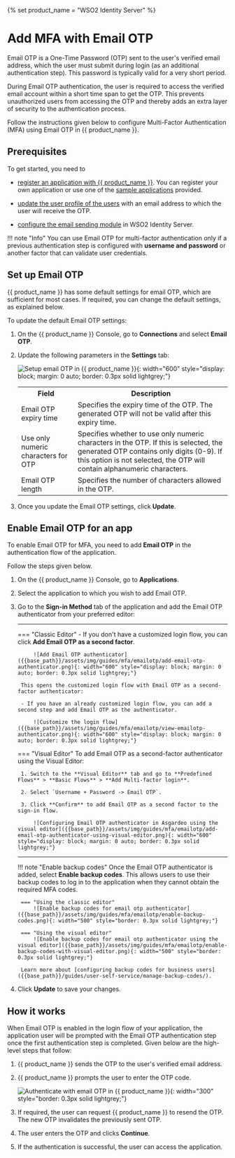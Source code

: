 {% set product_name = "WSO2 Identity Server" %}

# Add MFA with Email OTP

Email OTP is a One-Time Password (OTP) sent to the user's verified email address, which the user must submit during login (as an additional authentication step). This password is typically valid for a very short period.

During Email OTP authentication, the user is required to access the verified email account within a short time span to get the OTP. This prevents unauthorized users from accessing the OTP and thereby adds an extra layer of security to the authentication process.

Follow the instructions given below to configure Multi-Factor Authentication (MFA) using Email OTP in {{ product_name }}.

## Prerequisites
To get started, you need to

- [register an application with {{ product_name }}]({{base_path}}/guides/applications/). You can register your own application or use one of the [sample applications]({{base_path}}/get-started/try-samples/) provided.

- [update the user profile of the users]({{base_path}}/guides/users/manage-customers/#update-the-profile) with an email address to which the user will receive the OTP.

<!-- ADD CONTENT -->
- [configure the email sending module]() in WSO2 Identity Server.

!!! note "Info"
    You can use Email OTP for multi-factor authentication only if a previous authentication step is configured with **username and password** or another factor that can validate user credentials.

## Set up Email OTP
{{ product_name }} has some default settings for email OTP, which are sufficient for most cases. If required, you can change the default settings, as explained below.

To update the default Email OTP settings:

1. On the {{ product_name }} Console, go to **Connections** and select **Email OTP**.
2. Update the following parameters in the **Settings** tab:

    ![Setup email OTP in {{ product_name }}]({{base_path}}/assets/img/guides/mfa/emailotp/setup-email-otp.png){: width="600" style="display: block; margin: 0 auto; border: 0.3px solid lightgrey;"}

    <table>
      <tr>
        <th>Field</th>
        <th>Description</th>
      </tr>
      <tr>
        <td>Email OTP expiry time</td>
        <td>Specifies the expiry time of the OTP. The generated OTP will not be valid after this expiry time.</td>
      </tr>
      <tr>
        <td>Use only numeric characters for OTP</td>
        <td>
            Specifies whether to use only numeric characters in the OTP. If this is selected, the generated OTP contains only digits (0-9).
            If this option is not selected, the OTP will contain alphanumeric characters.
        </td>
      </tr>
      <tr>
        <td>Email OTP length</td>
        <td>Specifies the number of characters allowed in the OTP.</td>
      </tr>
    </table>
3. Once you update the Email OTP settings, click **Update**.

## Enable Email OTP for an app
To enable Email OTP for MFA, you need to add **Email OTP** in the authentication flow of the application.

Follow the steps given below.

1. On the {{ product_name }} Console, go to **Applications**.
2. Select the application to which you wish to add Email OTP.
3. Go to the **Sign-in Method** tab of the application and add the Email OTP authenticator from your preferred editor:

    ---
    === "Classic Editor"
        - If you don't have a customized login flow, you can click **Add Email OTP as a second factor**.

            ![Add Email OTP authenticator]({{base_path}}/assets/img/guides/mfa/emailotp/add-email-otp-authenticator.png){: width="600" style="display: block; margin: 0 auto; border: 0.3px solid lightgrey;"}

        This opens the customized login flow with Email OTP as a second-factor authenticator:

        - If you have an already customized login flow, you can add a second step and add Email OTP as the authenticator.

            ![Customize the login flow]({{base_path}}/assets/img/guides/mfa/emailotp/view-emailotp-authenticator.png){: width="600" style="display: block; margin: 0 auto; border: 0.3px solid lightgrey;"}

    === "Visual Editor"
        To add Email OTP as a second-factor authenticator using the Visual Editor:

        1. Switch to the **Visual Editor** tab and go to **Predefined Flows** > **Basic Flows** > **Add Multi-factor login**.

        2. Select `Username + Password -> Email OTP`.

        3. Click **Confirm** to add Email OTP as a second factor to the sign-in flow.

            ![Configuring Email OTP authenticator in Asgardeo using the visual editor]({{base_path}}/assets/img/guides/mfa/emailotp/add-email-otp-authenticator-using-visual-editor.png){: width="600" style="display: block; margin: 0 auto; border: 0.3px solid lightgrey;"}

    ---

    !!! note "Enable backup codes"
        Once the Email OTP authenticator is added, select **Enable backup codes**. This allows users to use their backup codes to log in to the application when they cannot obtain the required MFA codes.

        === "Using the classic editor"
            ![Enable backup codes for email otp authenticator]({{base_path}}/assets/img/guides/mfa/emailotp/enable-backup-codes.png){: width="500" style="border: 0.3px solid lightgrey;"}
        
        === "Using the visual editor"
            ![Enable backup codes for email otp authenticator using the visual editor]({{base_path}}/assets/img/guides/mfa/emailotp/enable-backup-codes-with-visual-editor.png){: width="500" style="border: 0.3px solid lightgrey;"}

        Learn more about [configuring backup codes for business users]({{base_path}}/guides/user-self-service/manage-backup-codes/).

4. Click **Update** to save your changes.

## How it works

When Email OTP is enabled in the login flow of your application, the application user will be prompted with the Email OTP authentication step once the first authentication step is completed. Given below are the high-level steps that follow:

1. {{ product_name }} sends the OTP to the user's verified email address.
2. {{ product_name }} prompts the user to enter the OTP code.
  
    ![Authenticate with email OTP in {{ product_name }}]({{base_path}}/assets/img/guides/mfa/emailotp/enter-email-otp.png){: width="300" style="border: 0.3px solid lightgrey;"}

3. If required, the user can request {{ product_name }} to resend the OTP. The new OTP invalidates the previously sent OTP.
4. The user enters the OTP and clicks **Continue**.
5. If the authentication is successful, the user can access the application.